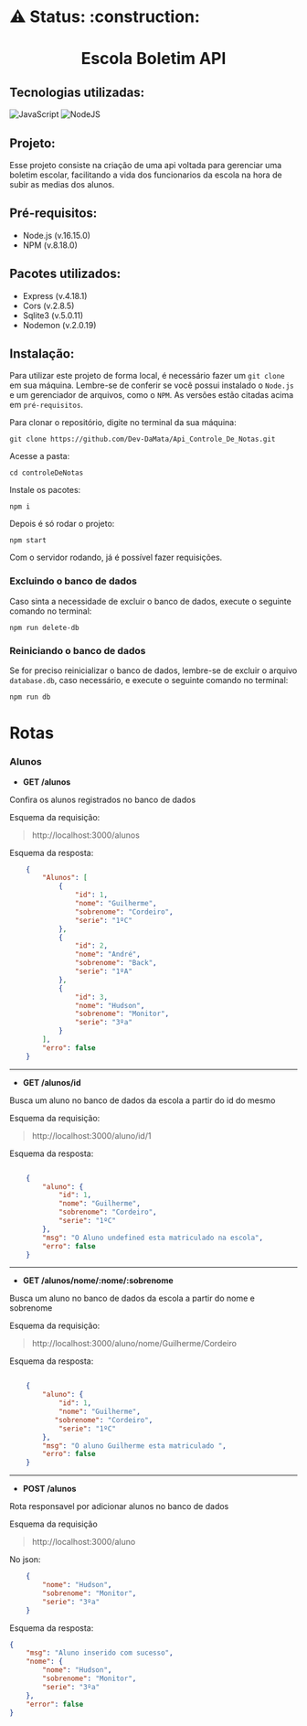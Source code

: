 <h1> ⚠️ Status: :construction: </h1>

<h1 align="center">Escola Boletim API</h1>

## Tecnologias utilizadas:

![JavaScript](https://img.shields.io/badge/javascript-%23323330.svg?style=for-the-badge&logo=javascript&logoColor=%23F7DF1E)
![NodeJS](https://img.shields.io/badge/node.js-6DA55F?style=for-the-badge&logo=node.js&logoColor=white)

## Projeto:

Esse projeto consiste na criação de uma api voltada para gerenciar uma boletim escolar, facilitando a vida dos funcionarios da escola na hora de subir as medias dos alunos.

## Pré-requisitos:

- Node.js (v.16.15.0)
- NPM (v.8.18.0)

## Pacotes utilizados:

- Express (v.4.18.1)
- Cors (v.2.8.5)
- Sqlite3 (v.5.0.11)
- Nodemon (v.2.0.19)

## Instalação:

Para utilizar este projeto de forma local, é necessário fazer um `git clone` em sua máquina. Lembre-se de conferir se você possui instalado o `Node.js` e um gerenciador de arquivos, como o `NPM`. As versões estão citadas acima em `pré-requisitos`.

Para clonar o repositório, digite no terminal da sua máquina:

```
git clone https://github.com/Dev-DaMata/Api_Controle_De_Notas.git
```

Acesse a pasta:

```
cd controleDeNotas
```

Instale os pacotes:

```
npm i 
```

Depois é só rodar o projeto:
```
npm start
```

Com o servidor rodando, já é possível fazer requisições.

### Excluindo o banco de dados

Caso sinta a necessidade de excluir o banco de dados, execute o seguinte comando no terminal:

```
npm run delete-db
```

### Reiniciando o banco de dados 

Se for preciso reinicializar o banco de dados, lembre-se de excluir o arquivo `database.db`, caso necessário, e execute o seguinte comando no terminal:

```
npm run db
```

# Rotas 

### Alunos

- **GET /alunos**

Confira os alunos registrados no banco de dados

Esquema da requisição:

> http://localhost:3000/alunos 

Esquema da resposta:

```json
    {
        "Alunos": [
            {
                "id": 1,
                "nome": "Guilherme",
                "sobrenome": "Cordeiro",
                "serie": "1ºC"
            },
            {
                "id": 2,
                "nome": "André",
                "sobrenome": "Back",
                "serie": "1ºA"
            },
            {
                "id": 3,
                "nome": "Hudson",
                "sobrenome": "Monitor",
                "serie": "3ºa"
            }
        ],
        "erro": false
    }
```
---
- **GET /alunos/id**

Busca um aluno no banco de dados da escola a partir do id do mesmo

Esquema da requisição:

> http://localhost:3000/aluno/id/1

Esquema da resposta:

```json

    {
        "aluno": {
            "id": 1,
            "nome": "Guilherme",
            "sobrenome": "Cordeiro",
            "serie": "1ºC"
        },
        "msg": "O Aluno undefined esta matriculado na escola",
        "erro": false
    }

```

---
- **GET /alunos/nome/:nome/:sobrenome**

Busca um aluno no banco de dados da escola a partir do nome e sobrenome

Esquema da requisição:

> http://localhost:3000/aluno/nome/Guilherme/Cordeiro

Esquema da resposta:

```json

    {
        "aluno": {
            "id": 1,
            "nome": "Guilherme",
           "sobrenome": "Cordeiro",
            "serie": "1ºC"
        },
        "msg": "O aluno Guilherme esta matriculado ",
        "erro": false
    }

```
---
- **POST /alunos**

Rota responsavel por adicionar alunos no banco de dados 

Esquema da requisição

> http://localhost:3000/aluno

No json:
```json
    {
        "nome": "Hudson",
        "sobrenome": "Monitor",
        "serie": "3ºa"
    }
```

Esquema da resposta: 

```json
{
	"msg": "Aluno inserido com sucesso",
	"nome": {
		"nome": "Hudson",
		"sobrenome": "Monitor",
		"serie": "3ºa"
	},
	"error": false
}
```
